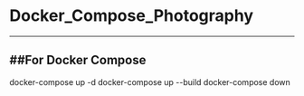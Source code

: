 # Docker_Compose_Photography

-----------------------
##For Docker Compose
-----------------------
docker-compose up -d
docker-compose up --build
docker-compose down